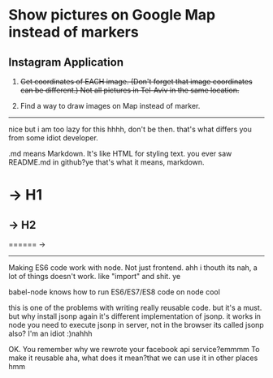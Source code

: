 # Show pictures on Google Map instead of markers 
## Instagram Application

1. ~~Get coordinates of EACH image. (Don't forget that image coordinates can be different.) 
   Not all pictures in Tel-Aviv in the same location.~~

2. Find a way to draw images on Map instead of marker.

---
nice but i am too lazy for this hhhh, don't be then. that's what differs you from
some idiot developer. 

.md means Markdown. It's like HTML for styling text. you ever saw README.md in github?ye
that's what it means, markdown.

# -> H1
## -> H2
======   -> <HR>





Making ES6 code work with node. Not just frontend.
ahh i thouth its nah, a lot of things
doesn't work. like "import" and shit. ye

babel-node knows how to run ES6/ES7/ES8 code on node cool

this is one of the problems with writing really reusable
code. but it's a must.      but why install jsonp again
it's different implementation of jsonp. it works in node
you need to execute jsonp in server, not in the browser
its called jsonp also? I'm an idiot :)nahhh


OK. You remember why we rewrote your facebook api service?emmmm
To make it reusable aha, what does it mean?that we can use it in other places
hmm












